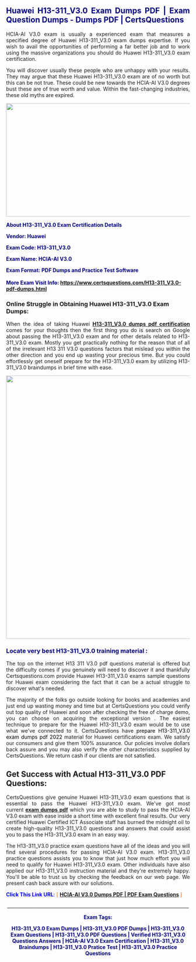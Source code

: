 <h2 style="text-align: justify;"><span style="color: #000080;">Huawei H13-311_V3.0 Exam Dumps PDF | Exam Question Dumps - Dumps PDF | CertsQuestions</span></h2>
<p style="text-align: justify;">HCIA-AI V3.0 exam is usually a experienced exam that measures a specified degree of Huawei  H13-311_V3.0 exam dumps expertise. If you wish to avail the opportunities of performing a far better job and to work using the massive organizations you should do Huawei H13-311_V3.0 exam certification.</p>
<p style="text-align: justify;">You will discover usually these people who are unhappy with your results. They may argue that these Huawei  H13-311_V3.0 exam are of no worth but this can be not true. These could be new towards the HCIA-AI V3.0 degrees bust these are of true worth and value. Within the fast-changing industries, these old myths are expired.</p>
<p><img style="display: block; margin-left: auto; margin-right: auto;" src="https://i.imgur.com/eaP4ae9.png" width="840" height="310" /></p>
<p><span style="color: #000080;"><strong>About H13-311_V3.0 Exam Certification Details</strong></span></p>
<p><span style="color: #000080;"><strong>Vendor: Huawei<br /></strong></span></p>
<p><span style="color: #000080;"><strong>Exam Code: H13-311_V3.0</strong></span></p>
<p><span style="color: #000080;"><strong>Exam Name: HCIA-AI V3.0</strong></span></p>
<p><span style="color: #000080;"><strong>Exam Format: PDF Dumps and Practice Test Software<br /><br />More Exam Visit Info: <span style="color: #ff6600;"><a href="https://www.certsquestions.com/H13-311_V3.0-pdf-dumps.html">https://www.certsquestions.com/H13-311_V3.0-pdf-dumps.html</a></span></strong></span></p>
<h3>Online Struggle in Obtaining Huawei H13-311_V3.0 Exam Dumps:</h3>
<p style="text-align: justify;">When the idea of taking Huawei <a href="https://www.certsquestions.com/H13-311_V3.0-pdf-dumps.html"><strong> H13-311_V3.0 dumps pdf certification</strong></a> comes for your thoughts then the first thing you do is search on Google about passing the H13-311_V3.0 exam and for other details related to H13-311_V3.0 exam. Mostly you get practically nothing for the reason that of all of the irrelevant H13 311 V3.0 questions factors that mislead you within the other direction and you end up wasting your precious time. But you could effortlessly get oneself prepare for the H13-311_V3.0 exam by utilizing H13-311_V3.0 braindumps in brief time with ease.</p>
<p><a href="https://www.certsquestions.com/H13-311_V3.0-pdf-dumps.html"><img style="display: block; margin-left: auto; margin-right: auto;" src="https://i.imgur.com/pxhoKQ2.png" width="720" /></a></p>
<h3><span style="color: #000080;">Locate very best  H13-311_V3.0 training material :</span></h3>
<p style="text-align: justify;">The top on the internet H13 311 V3.0 pdf questions material is offered but the difficulty comes if you genuinely will need to discover it and thankfully Certsquestions.com provide Huawei H13-311_V3.0 exams sample questions for Huawei  exam considering the fact that it can be a actual struggle to discover what's needed.</p>
<p style="text-align: justify;">The majority of the folks go outside looking for books and academies and just end up wasting money and time but at CertsQuestions you could verify out top quality of Huawei  and soon after checking the free of charge demo, you can choose on acquiring the exceptional version . The easiest technique to prepare for the Huawei H13-311_V3.0 exam would be to use what we've connected to it. CertsQuestions have <span style="color: #000000;">prepare H13-311_V3.0 exam dumps pdf 2022</span> material for Huawei certifications exam. We satisfy our consumers and give them 100% assurance. Our policies involve dollars back assure and you may also verify the other characteristics supplied by CertsQuestions. We return cash if our clients are not satisfied.</p>
<h2>Get Success with Actual H13-311_V3.0 PDF Questions:</h2>
<p style="text-align: justify;">CertsQuestions give genuine Huawei H13-311_V3.0 exam questions that is essential to pass the Huawei  H13-311_V3.0 exam. We've got most current<strong>&nbsp;<a href="https://www.certsquestions.com/">exam dumps pdf</a></strong>&nbsp;which you are able to study to pass the HCIA-AI V3.0 exam with ease inside a short time with excellent final results. Our very certified Huawei Certified ICT Associate staff has burned the midnight oil to create high-quality H13-311_V3.0 questions and answers that could assist you to pass the H13-311_V3.0 exam in an easy way.</p>
<p style="text-align: justify;">The H13-311_V3.0 practice exam questions have all of the ideas and you will find several procedures for passing HCIA-AI V3.0 exam. H13-311_V3.0 practice questions assists you to know that just how much effort you will need to qualify for Huawei  H13-311_V3.0 exam. Other individuals have also applied our H13-311_V3.0 instruction material and they're extremely happy. You'll be able to trust us by checking the feedback on our web page. We present cash back assure with our solutions.</p>
<p style="text-align: justify;"><span style="color: #0000ff;"><strong>Click This Link URL</strong>:</span> <span style="color: #ff6600;">[ <strong><a href="https://www.certsquestions.com/huawei-certified-ict-associate-certification.html">HCIA-AI V3.0 Dumps PDF | PDF Exam Questions</a></strong> ]</span></p>
<p style="text-align: center;">______________________________________________________________________________</p>
<p style="text-align: center;"><span style="color: #000080;"><strong>Exam Tags:</strong></span></p>
<p style="text-align: center;"><span style="color: #000080;"><strong>H13-311_V3.0 Exam Dumps | H13-311_V3.0 PDF Dumps | H13-311_V3.0 Exam Questions | H13-311_V3.0 PDF Questions | Verified H13-311_V3.0 Questions Answers | HCIA-AI V3.0 Exam Certification | H13-311_V3.0 Braindumps | H13-311_V3.0 Pratice Test | H13-311_V3.0 Practice Questions</strong></span></p>

